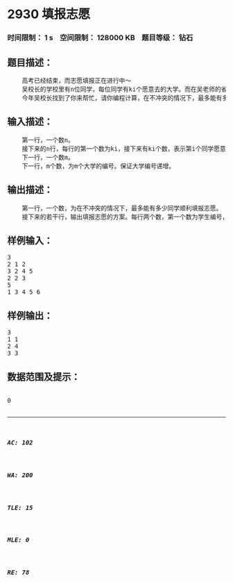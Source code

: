 # 2930 填报志愿   
### 时间限制： 1 s&nbsp;&nbsp;&nbsp;&nbsp;空间限制： 128000 KB&nbsp;&nbsp;&nbsp;&nbsp;题目等级： 钻石  
## 题目描述：  

<pre>
    高考已经结束，而志愿填报正在进行中～
    吴校长的学校里有n位同学，每位同学有ki个愿意去的大学。而在吴老师的省份中，有m所大学有招生名额。根据往年的经验，对于每所大学（编号为ci），学校中最多只会有一人考上。因此为了避免志愿冲突，每年吴校长都要安排老师对同学们的志愿进行调整。
    今年吴校长找到了你来帮忙，请你编程计算，在不冲突的情况下，最多能有多少同学顺利填报志愿，填报志愿的方案又是怎样的。
</pre>
  
  
## 输入描述：  

<pre>
    第一行，一个数n。
    接下来的n行，每行的第一个数为ki，接下来有ki个数，表示第i个同学愿意去的大学的编号。
    下一行，一个数m。 
    下一行，m个数，为m个大学的编号。保证大学编号递增。
</pre>
  
  
## 输出描述：  

<pre>
    第一行，一个数，为在不冲突的情况下，最多能有多少同学顺利填报志愿。
    接下来的若干行，输出填报志愿的方案。每行两个数，第一个数为学生编号，第二个数为大学编号，以空格隔开。若有多种可行方案，输出字典序最小的一种。
</pre>
  
  
## 样例输入：  

<pre>
3
2 1 2
3 2 4 5
2 2 3
5
1 3 4 5 6
</pre>
  
  
## 样例输出：  

<pre>
3
1 1
2 4
3 3
</pre>
  
  
## 数据范围及提示：  

<pre>

0<n<=1000,0<ki<=20,0<m<=2000,学生的编号为1~n，大学的编号为1~5000。同学愿意去的大学不一定招生。

</pre>
  
  
***  

##### AC: 102  
##### WA: 200  
##### TLE: 15  
##### MLE: 0  
##### RE: 78  
